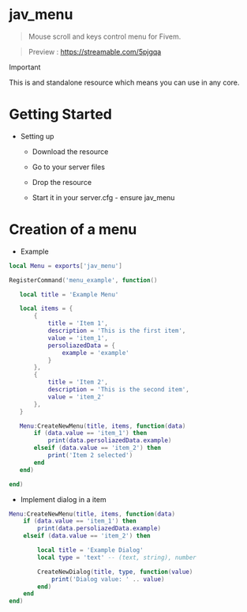 # jav_menu

> Mouse scroll and keys control menu for Fivem.

> Preview : https://streamable.com/5pjgqa

> [!IMPORTANT]
This is and standalone resource which means you can use in any core.

# Getting Started

* Setting up
  
    * Download the resource
  
    * Go to your server files
      
    * Drop the resource
      
    * Start it in your server.cfg - ensure jav_menu

# Creation of a menu

* Example

```lua
local Menu = exports['jav_menu']

RegisterCommand('menu_example', function()

   local title = 'Example Menu'

   local items = {
       {
           title = 'Item 1',
           description = 'This is the first item',
           value = 'item_1',
           persoliazedData = {
               example = 'example'
           }
       },
       {
           title = 'Item 2',
           description = 'This is the second item',
           value = 'item_2'
       },
   }

   Menu:CreateNewMenu(title, items, function(data)
       if (data.value == 'item_1') then
           print(data.persoliazedData.example)
       elseif (data.value == 'item_2') then
           print('Item 2 selected')
       end
   end)

end)
```
    

* Implement dialog in a item

```lua
Menu:CreateNewMenu(title, items, function(data)
    if (data.value == 'item_1') then
        print(data.persoliazedData.example)
    elseif (data.value == 'item_2') then

        local title = 'Example Dialog'
        local type = 'text' -- (text, string), number

        CreateNewDialog(title, type, function(value)
            print('Dialog value: ' .. value)
        end)
    end
end)
```    
